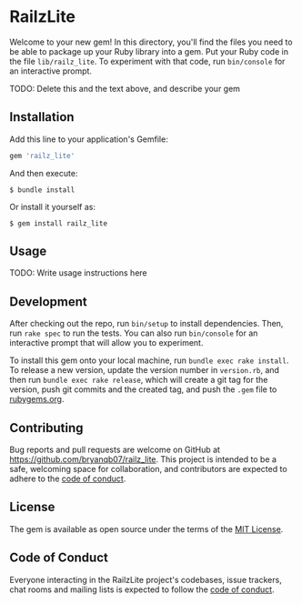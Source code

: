 # RailzLite

Welcome to your new gem! In this directory, you'll find the files you need to be able to package up your Ruby library into a gem. Put your Ruby code in the file `lib/railz_lite`. To experiment with that code, run `bin/console` for an interactive prompt.

TODO: Delete this and the text above, and describe your gem

## Installation

Add this line to your application's Gemfile:

```ruby
gem 'railz_lite'
```

And then execute:

    $ bundle install

Or install it yourself as:

    $ gem install railz_lite

## Usage

TODO: Write usage instructions here

## Development

After checking out the repo, run `bin/setup` to install dependencies. Then, run `rake spec` to run the tests. You can also run `bin/console` for an interactive prompt that will allow you to experiment.

To install this gem onto your local machine, run `bundle exec rake install`. To release a new version, update the version number in `version.rb`, and then run `bundle exec rake release`, which will create a git tag for the version, push git commits and the created tag, and push the `.gem` file to [rubygems.org](https://rubygems.org).

## Contributing

Bug reports and pull requests are welcome on GitHub at https://github.com/bryanqb07/railz_lite. This project is intended to be a safe, welcoming space for collaboration, and contributors are expected to adhere to the [code of conduct](https://github.com/bryanqb07/railz_lite/blob/master/CODE_OF_CONDUCT.md).

## License

The gem is available as open source under the terms of the [MIT License](https://opensource.org/licenses/MIT).

## Code of Conduct

Everyone interacting in the RailzLite project's codebases, issue trackers, chat rooms and mailing lists is expected to follow the [code of conduct](https://github.com/bryanqb07/railz_lite/blob/master/CODE_OF_CONDUCT.md).
